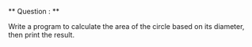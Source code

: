 
** Question : **

Write a program to calculate the area of the circle based on its diameter, then print the result.